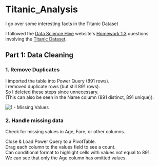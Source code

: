 # Titanic_Analysis
I go over some interesting facts in the Titanic Dataset

I followed the [Data Science Hive](https://www.datasciencehive.com/data-analyst-path) website's [Homework 1.3](https://docs.google.com/document/d/1HN-zwCLdtYvAd3qWYxuD9TOikR1M_IUOtvLZ2lzW5lU/edit?tab=t.0#heading=h.rsgtiadapi5j) questions involving the [Titanic Dataset](https://www.kaggle.com/datasets/yasserh/titanic-dataset).

## Part 1: Data Cleaning

### 1. Remove Duplicates
  I imported the table into Power Query (891 rows).<br/>
  I removed duplicate rows (but still 891 rows).<br/>
  So I deleted these steps since unnecessary.<br/>
  (This can also be seen in the Name column (891 distinct, 891 unique)).<br/>

 ![1 - Missing Values](https://github.com/user-attachments/assets/ab81bb37-84e6-4405-b01e-da9c34f6e456)

 ### 2. Handle missing data
 Check for missing values in Age, Fare, or other columns.
 
 Close & Load Power Query to a PivotTable.<br/>
 Drag each column to the values field to see a count.<br/>
 Can conditional format to highlight cells with values not equal to 891.<br/>
 We can see that only the Age column has omitted values.<br/>

